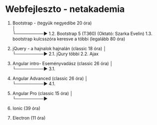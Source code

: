 # Webfejleszto - netakademia
1. Bootstrap   -   (tegyük negyedibe 20 óra)                                   
   │               
   └─────────►     1.2. Bootstrap 5 (T360) (Oktató: Szarka Evelin)
                   1.3. bootstrap kulcsszóra keresve a többi (legalább 80 óra) 
                                      
2. jQuery - a hajnalok hajnalán (classic 18 óra) 
   │               
   └─────────►     2.1. jQury többi
                   2.2. Ajax
3. Angular intro- Eseményvadász (classic 26 óra)
   │               
   └─────────►     3.1.
4. Angular Advanced (classic 26 óra)
   │               
   └─────────►      4.1.
5. Angular Pro (classic 15 óra)
   │               
   └─────────►
6. Ionic (39 óra)
7. Electron (11 óra)
